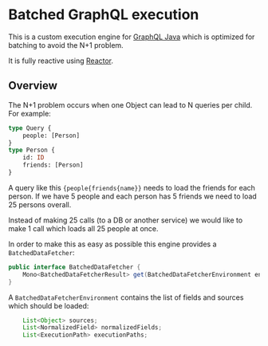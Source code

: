 # Batched GraphQL execution

This is a custom execution engine for [GraphQL Java](https://github.com/graphql-java/graphql-java/) which is optimized for
batching to avoid the N+1 problem.

It is fully reactive using [Reactor](https://projectreactor.io/).

## Overview

The N+1 problem occurs when one Object can lead to N queries per child. For example:

```graphql
type Query {
    people: [Person]
}
type Person {
    id: ID
    friends: [Person]
}
```
A query like this `{people{friends{name}}` needs to load the friends for each person. If we have 5 people and each 
person has 5 friends we need to load 25 persons overall. 

Instead of making 25 calls (to a DB or another service) we would like to make 1 call which loads all 25 people at once.

In order to make this as easy as possible this engine provides a `BatchedDataFetcher`:

```java
public interface BatchedDataFetcher {
    Mono<BatchedDataFetcherResult> get(BatchedDataFetcherEnvironment environment);
}
```
A `BatchedDataFetcherEnvironment` contains the list of fields and sources which should be loaded:

```java
    List<Object> sources;
    List<NormalizedField> normalizedFields;
    List<ExecutionPath> executionPaths;
```








